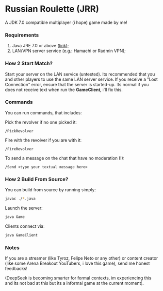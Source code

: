 # Russian Roulette (JRR)
A JDK 7.0 compatible multiplayer (i hope) game made by me!

### Requirements
1. Java JRE 7.0 or above ([link](https://www.oracle.com/br/java/technologies/downloads/));
2. LAN/VPN server service (e.g.: Hamachi or Radmin VPN);

### How 2 Start Match?
Start your server on the LAN service (untested).
Its recommended that you and other players to use the same LAN server service.
If you receive a "Lost Connection" error, ensure that the server is started-up.
Its normal if you does not receive text when run the **GameClient**, i'll fix this.

### Commands
You can run commands, that includes:

Pick the revolver if no one picked it:

```
/PickRevolver
```

Fire with the revolver if you are with it:

```
/FireRevolver
```

To send a message on the chat that have no moderation (!):

```
/Send <type your textual message here>
```

### How 2 Build From Source?
You can build from source by running simply:

```sh
javac ./*.java
```

Launch the server:

```sh
java Game
```

Clients connect via:
```sh
java GameClient
```

### Notes
If you are a streamer (like Tyroz, Felipe Neto or any other)
or content creator (like some Arena Breakout YouTubers, i love this game), send me honest feedbacks!

(DeepSeek is becoming smarter for formal contexts, im experiencing this and its not bad at this but its a informal game at the current moment).
